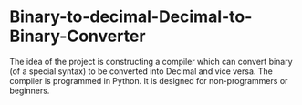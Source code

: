 # Binary-to-decimal-Decimal-to-Binary-Converter
The idea of the project is constructing a compiler which can convert binary (of a special syntax) to be converted into Decimal and vice versa. The compiler is programmed in Python. It is designed for non-programmers or beginners. 
